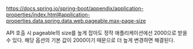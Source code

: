 https://docs.spring.io/spring-boot/appendix/application-properties/index.html#application-properties.data.spring.data.web.pageable.max-page-size

API 호출 시 pageable의 size를 높게 잡아도 정작 애플리케이션에선 2000으로 받을 수 있다.
해당 옵션의 기본 값이 2000이기 때문으로 더 높게 변경하면 해결된다.
